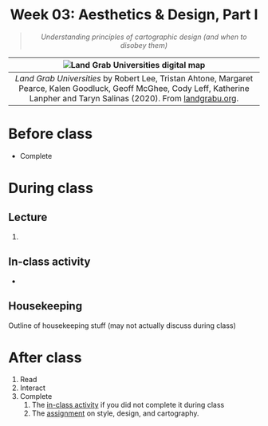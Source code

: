 <div align=center>

# Week 03: Aesthetics & Design, Part I

>*Understanding principles of cartographic design (and when to disobey them)*

|![Land Grab Universities digital map](/week/03_aesthetics/images/landgrab.gif)
|:-:
|*Land Grab Universities* by Robert Lee, Tristan Ahtone, Margaret Pearce, Kalen Goodluck, Geoff McGhee, Cody Leff, Katherine Lanpher and Taryn Salinas (2020). From [landgrabu.org](https://www.landgrabu.org/).

</div>

<!-- ## It moves

Good design catches our attention, but it also tells a story. In Frank Chimero's *[The Shape of Design](https://shapeofdesignbook.com/)*, he writes:

> What is the marker of good design? It moves.

By "moves," Chimero does not mean that it needs to move literally. The thing can also be perfectly still, so long as it moves *you*. Of course, some good design does indeed move literally, as in the map above. This collaborative project, published by *High Country News*, investigates expropriated indigenous land in what's now known as the United States that was granted to universities through the Morrill Act in 1862. 

What makes maps different from other kinds of visual communication is their representation of place. When we see a map, we tend to place ourselves in it or on it or somewhere in relation to it. Imperfect though they may be for capturing the fine-grained, lived experiences of people in places, maps remain some of the best tools we have for the job.

This week, we focus on design. Good design is an important part of making good maps with strong arguments. And while the idea that something can be designed "well" or "good" – that is to say, aesthetically pleasing – is itself deeply subjective, there are, of course, general principles of cartographic design that you should know. This includes theoretical principles, such as...

* basic color theory
* figure-ground relationships
* data classification schemes
  
As well as technical skills and practical knowledge including...

* when & how to generalize data
* when to use a serif vs. sans-serif font
* labeling and text hierarchies
* strategies for titles and supporting text
* map layout

More often than not, you will want to follow these principles when representing spatial data – but just as importantly, you should be familiar with them so that you know when to bend them, break them, and replace them. -->

# Before class

* Complete 

# During class

## Lecture

1. 

## In-class activity

* 

## Housekeeping

Outline of housekeeping stuff (may not actually discuss during class)

# After class

1. Read
2. Interact
3. Complete
   1. The [in-class activity](/week/03_aesthetics/in-class/activity1/activity1_qual-quant-cart.md) if you did not complete it during class
   2. The [assignment](/week/03_aesthetics/assignments/assignment1_cartography.md) on style, design, and cartography.